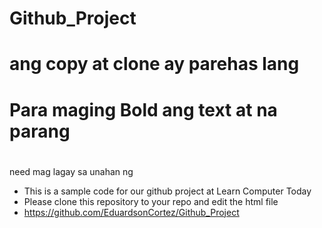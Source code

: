 # Github_Project
# ang copy at clone ay parehas lang 
# Para maging Bold ang text at na parang <H1></h1> need mag lagay sa unahan ng #

- This is a sample code for our github project at Learn Computer Today
 - Please clone this repository to your repo and edit the html file
- https://github.com/EduardsonCortez/Github_Project

